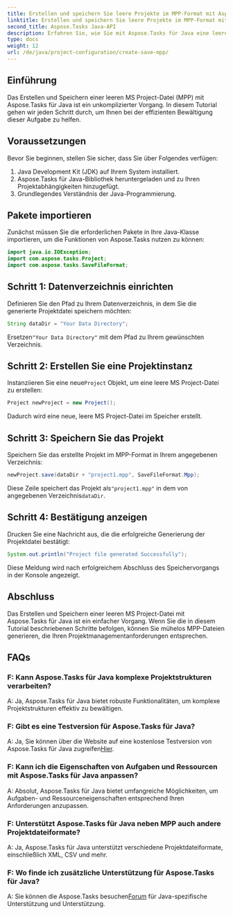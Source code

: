 ```yaml
---
title: Erstellen und speichern Sie leere Projekte im MPP-Format mit Aspose.Tasks
linktitle: Erstellen und speichern Sie leere Projekte im MPP-Format mit Aspose.Tasks
second_title: Aspose.Tasks Java-API
description: Erfahren Sie, wie Sie mit Aspose.Tasks für Java eine leere MS Project-Datei (MPP) erstellen und speichern. Vereinfachen Sie Projektmanagementaufgaben mühelos.
type: docs
weight: 12
url: /de/java/project-configuration/create-save-mpp/
---
```

## Einführung
Das Erstellen und Speichern einer leeren MS Project-Datei (MPP) mit Aspose.Tasks für Java ist ein unkomplizierter Vorgang. In diesem Tutorial gehen wir jeden Schritt durch, um Ihnen bei der effizienten Bewältigung dieser Aufgabe zu helfen.
## Voraussetzungen
Bevor Sie beginnen, stellen Sie sicher, dass Sie über Folgendes verfügen:
1. Java Development Kit (JDK) auf Ihrem System installiert.
2. Aspose.Tasks für Java-Bibliothek heruntergeladen und zu Ihren Projektabhängigkeiten hinzugefügt.
3. Grundlegendes Verständnis der Java-Programmierung.

## Pakete importieren
Zunächst müssen Sie die erforderlichen Pakete in Ihre Java-Klasse importieren, um die Funktionen von Aspose.Tasks nutzen zu können:
```java
import java.io.IOException;
import com.aspose.tasks.Project;
import com.aspose.tasks.SaveFileFormat;
```
## Schritt 1: Datenverzeichnis einrichten
Definieren Sie den Pfad zu Ihrem Datenverzeichnis, in dem Sie die generierte Projektdatei speichern möchten:
```java
String dataDir = "Your Data Directory";
```
 Ersetzen`"Your Data Directory"` mit dem Pfad zu Ihrem gewünschten Verzeichnis.
## Schritt 2: Erstellen Sie eine Projektinstanz
 Instanziieren Sie eine neue`Project` Objekt, um eine leere MS Project-Datei zu erstellen:
```java
Project newProject = new Project();
```
Dadurch wird eine neue, leere MS Project-Datei im Speicher erstellt.
## Schritt 3: Speichern Sie das Projekt
Speichern Sie das erstellte Projekt im MPP-Format in Ihrem angegebenen Verzeichnis:
```java
newProject.save(dataDir + "project1.mpp", SaveFileFormat.Mpp);
```
Diese Zeile speichert das Projekt als`"project1.mpp"` in dem von angegebenen Verzeichnis`dataDir`.
## Schritt 4: Bestätigung anzeigen
Drucken Sie eine Nachricht aus, die die erfolgreiche Generierung der Projektdatei bestätigt:
```java
System.out.println("Project file generated Successfully");
```
Diese Meldung wird nach erfolgreichem Abschluss des Speichervorgangs in der Konsole angezeigt.

## Abschluss
Das Erstellen und Speichern einer leeren MS Project-Datei mit Aspose.Tasks für Java ist ein einfacher Vorgang. Wenn Sie die in diesem Tutorial beschriebenen Schritte befolgen, können Sie mühelos MPP-Dateien generieren, die Ihren Projektmanagementanforderungen entsprechen.

## FAQs
### F: Kann Aspose.Tasks für Java komplexe Projektstrukturen verarbeiten?
A: Ja, Aspose.Tasks für Java bietet robuste Funktionalitäten, um komplexe Projektstrukturen effektiv zu bewältigen.
### F: Gibt es eine Testversion für Aspose.Tasks für Java?
 A: Ja, Sie können über die Website auf eine kostenlose Testversion von Aspose.Tasks für Java zugreifen[Hier](https://releases.aspose.com/).
### F: Kann ich die Eigenschaften von Aufgaben und Ressourcen mit Aspose.Tasks für Java anpassen?
A: Absolut, Aspose.Tasks für Java bietet umfangreiche Möglichkeiten, um Aufgaben- und Ressourceneigenschaften entsprechend Ihren Anforderungen anzupassen.
### F: Unterstützt Aspose.Tasks für Java neben MPP auch andere Projektdateiformate?
A: Ja, Aspose.Tasks für Java unterstützt verschiedene Projektdateiformate, einschließlich XML, CSV und mehr.
### F: Wo finde ich zusätzliche Unterstützung für Aspose.Tasks für Java?
 A: Sie können die Aspose.Tasks besuchen[Forum](https://forum.aspose.com/c/tasks/15) für Java-spezifische Unterstützung und Unterstützung.